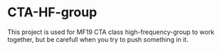 # CTA-HF-group
This project is used for MF19 CTA class high-frequency-group to work together, but be carefull when you try to push something in it.
